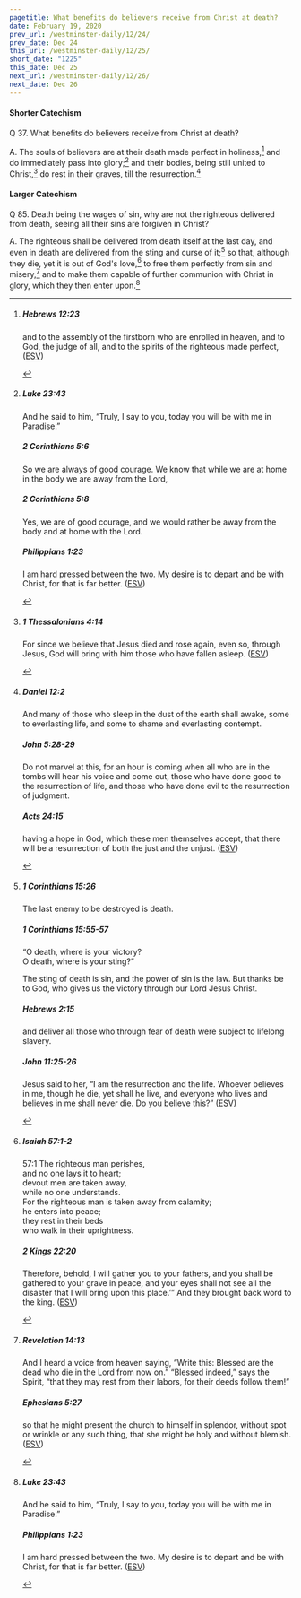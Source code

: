 ```yaml
---
pagetitle: What benefits do believers receive from Christ at death?
date: February 19, 2020
prev_url: /westminster-daily/12/24/
prev_date: Dec 24
this_url: /westminster-daily/12/25/
short_date: "1225"
this_date: Dec 25
next_url: /westminster-daily/12/26/
next_date: Dec 26
---
```


#### Shorter Catechism

<span class="q">Q 37.</span> What benefits do believers receive from Christ at death?

<span class="q">A.</span> The souls of believers are at their death made perfect in holiness,[^fnref:wsc1] and do immediately pass into glory;[^fnref:wsc2] and their bodies, being still united to Christ,[^fnref:wsc3] do rest in their graves, till the resurrection.[^fnref:wsc4]


[^fnref:wsc1]: <div class="esv"><h5>Hebrews 12:23</h5> <div class="esv-text"><p id="p58012023.01-1">and to the assembly of the firstborn who are enrolled in heaven, and to God, the judge of all, and to the spirits of the righteous made perfect,  (<a href="http://www.esv.org" class="copyright">ESV</a>)</p> </div> </div>

[^fnref:wsc2]: <div class="esv"><h5>Luke 23:43</h5> <div class="esv-text"><p id="p42023043.01-1">And he said to him, <span class="woc">&#8220;Truly, I say to you, today you will be with me in Paradise.&#8221;</span></p> </div><h5>2 Corinthians 5:6</h5> <div class="esv-text"><p id="p47005006.01-2">So we are always of good courage. We know that while we are at home in the body we are away from the Lord,</p> </div><h5>2 Corinthians 5:8</h5> <div class="esv-text"><p id="p47005008.01-3">Yes, we are of good courage, and we would rather be away from the body and at home with the Lord.</p> </div><h5>Philippians 1:23</h5> <div class="esv-text"><p id="p50001023.01-4">I am hard pressed between the two. My desire is to depart and be with Christ, for that is far better.  (<a href="http://www.esv.org" class="copyright">ESV</a>)</p> </div> </div>

[^fnref:wsc3]: <div class="esv"><h5>1 Thessalonians 4:14</h5> <div class="esv-text"><p id="p52004014.01-1">For since we believe that Jesus died and rose again, even so, through Jesus, God will bring with him those who have fallen asleep.  (<a href="http://www.esv.org" class="copyright">ESV</a>)</p> </div> </div>

[^fnref:wsc4]: <div class="esv"><h5>Daniel 12:2</h5> <div class="esv-text"><p id="p27012002.01-1">And many of those who sleep in the dust of the earth shall awake, some to everlasting life, and some to shame and everlasting contempt.</p> </div><h5>John 5:28-29</h5> <div class="esv-text"><p id="p43005028.01-2"><span class="woc">Do not marvel at this, for an hour is coming when all who are in the tombs will hear his voice</span> <span class="woc">and come out, those who have done good to the resurrection of life, and those who have done evil to the resurrection of judgment.</span></p> </div><h5>Acts 24:15</h5> <div class="esv-text"><p id="p44024015.01-3">having a hope in God, which these men themselves accept, that there will be a resurrection of both the just and the unjust.  (<a href="http://www.esv.org" class="copyright">ESV</a>)</p> </div> </div>


#### Larger Catechism

<span class="q">Q 85.</span> Death being the wages of sin, why are not the righteous delivered from death, seeing all their sins are forgiven in Christ?

<span class="q">A.</span> The righteous shall be delivered from death itself at the last day, and even in death are delivered from the sting and curse of it;[^fnref:wlc1] so that, although they die, yet it is out of God's love,[^fnref:wlc2] to free them perfectly from sin and misery,[^fnref:wlc3] and to make them capable of further communion with Christ in glory, which they then enter upon.[^fnref:wlc4]


[^fnref:wlc1]: <div class="esv"><h5>1 Corinthians 15:26</h5> <div class="esv-text"><p id="p46015026.01-1">The last enemy to be destroyed is death.</p> </div><h5>1 Corinthians 15:55-57</h5> <div class="esv-text"><div class="block-indent"> <p class="line-group" id="p46015055.01-2">&#8220;O death, where is your victory?<br /> <span class="indent"></span>O death, where is your sting?&#8221;</p> </div>  <p class="same-paragraph" id="p46015056.01-2">The sting of death is sin, and the power of sin is the law. But thanks be to God, who gives us the victory through our Lord Jesus Christ.</p> </div><h5>Hebrews 2:15</h5> <div class="esv-text"><p id="p58002015.01-3">and deliver all those who through fear of death were subject to lifelong slavery.</p> </div><h5>John 11:25-26</h5> <div class="esv-text"><p id="p43011025.01-4">Jesus said to her, <span class="woc">&#8220;I am the resurrection and the life. Whoever believes in me, though he die, yet shall he live,</span> <span class="woc">and everyone who lives and believes in me shall never die. Do you believe this?&#8221;</span>  (<a href="http://www.esv.org" class="copyright">ESV</a>)</p> </div> </div>

[^fnref:wlc2]: <div class="esv"><h5>Isaiah 57:1-2</h5> <div class="esv-text"> <div class="block-indent"> <p class="line-group" id="p23057001.04-1"><span class="chapter-num" id="v23057001-1">57:1&nbsp;</span>The righteous man perishes,<br /> <span class="indent"></span>and no one lays it to heart;<br /> devout men are taken away,<br /> <span class="indent"></span>while no one understands.<br /> For the righteous man is taken away from calamity;<br />  <span class="indent"></span>he enters into peace;<br /> they rest in their beds<br /> <span class="indent"></span>who walk in their uprightness.</p> </div> </div><h5>2 Kings 22:20</h5> <div class="esv-text"><p id="p12022020.01-2">Therefore, behold, I will gather you to your fathers, and you shall be gathered to your grave in peace, and your eyes shall not see all the disaster that I will bring upon this place.&#8217;&#8221; And they brought back word to the king.  (<a href="http://www.esv.org" class="copyright">ESV</a>)</p> </div> </div>

[^fnref:wlc3]: <div class="esv"><h5>Revelation 14:13</h5> <div class="esv-text"><p id="p66014013.01-1">And I heard a voice from heaven saying, &#8220;Write this: Blessed are the dead who die in the Lord from now on.&#8221; &#8220;Blessed indeed,&#8221; says the Spirit, &#8220;that they may rest from their labors, for their deeds follow them!&#8221;</p> </div><h5>Ephesians 5:27</h5> <div class="esv-text"><p id="p49005027.01-2">so that he might present the church to himself in splendor, without spot or wrinkle or any such thing, that she might be holy and without blemish.  (<a href="http://www.esv.org" class="copyright">ESV</a>)</p> </div> </div>

[^fnref:wlc4]: <div class="esv"><h5>Luke 23:43</h5> <div class="esv-text"><p id="p42023043.01-1">And he said to him, <span class="woc">&#8220;Truly, I say to you, today you will be with me in Paradise.&#8221;</span></p> </div><h5>Philippians 1:23</h5> <div class="esv-text"><p id="p50001023.01-2">I am hard pressed between the two. My desire is to depart and be with Christ, for that is far better.  (<a href="http://www.esv.org" class="copyright">ESV</a>)</p> </div> </div>

